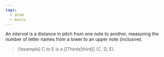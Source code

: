 ```yaml
---
tags:
  - atom
  - music
---
```

An *interval* is a distance in pitch from one note to another, measuring the number of letter names from a lower to an upper note (inclusive).

> [!example] $\text{C}$ to $\text{E}$ is a [[Thirds|third]] ($\text{C}$, $\text{D}$, $\text{E}$). 

